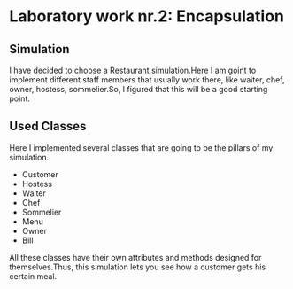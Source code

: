 # Laboratory work nr.2: Encapsulation

## Simulation

I have decided to choose a Restaurant simulation.Here 
I am goint to implement different staff members that
usually work there, like waiter, chef, owner, hostess,
sommelier.So, I figured that this will be a good starting point.

## Used Classes

Here I implemented several classes that are going to be
the pillars of my simulation.

- Customer
- Hostess
- Waiter
- Chef
- Sommelier
- Menu
- Owner
- Bill

All these classes have their own attributes and methods designed for
themselves.Thus, this simulation lets you see how a customer 
gets his certain meal.
